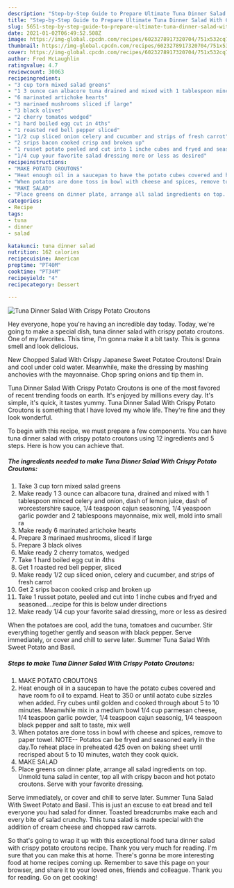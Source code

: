 ```yaml
---
description: "Step-by-Step Guide to Prepare Ultimate Tuna Dinner Salad With Crispy Potato Croutons"
title: "Step-by-Step Guide to Prepare Ultimate Tuna Dinner Salad With Crispy Potato Croutons"
slug: 5651-step-by-step-guide-to-prepare-ultimate-tuna-dinner-salad-with-crispy-potato-croutons
date: 2021-01-02T06:49:52.508Z
image: https://img-global.cpcdn.com/recipes/6023278917320704/751x532cq70/tuna-dinner-salad-with-crispy-potato-croutons-recipe-main-photo.jpg
thumbnail: https://img-global.cpcdn.com/recipes/6023278917320704/751x532cq70/tuna-dinner-salad-with-crispy-potato-croutons-recipe-main-photo.jpg
cover: https://img-global.cpcdn.com/recipes/6023278917320704/751x532cq70/tuna-dinner-salad-with-crispy-potato-croutons-recipe-main-photo.jpg
author: Fred McLaughlin
ratingvalue: 4.7
reviewcount: 30063
recipeingredient:
- "3 cup torn mixed salad greens"
- "1 3 ounce can albacore tuna drained and mixed with 1 tablespoon minced celery and onion dash of lemon juice dash of worcestershire sauce 14 teaspoon cajun seasoning 14 yeaspoon garlic powder and 2 tablespoons  mayonnaise mix well mold into small ra"
- "6 marinated artichoke hearts"
- "3 marinaed mushrooms sliced if large"
- "3 black olives"
- "2 cherry tomatos wedged"
- "1 hard boiled egg cut in 4ths"
- "1 roasted red bell pepper sliced"
- "1/2 cup sliced onion celery and cucumber and strips of fresh carrot"
- "2 srips bacon cooked crisp and broken up"
- "1 russet potato peeled and cut into 1 inche cubes and fryed and seasonedrecipe for this is below under directions"
- "1/4 cup your favorite salad dressing more or less as desired"
recipeinstructions:
- "MAKE POTATO CROUTONS"
- "Heat enough oil in a saucepan to have the potato cubes covered and have room fo oil to expamd. Heat to 350 or until aotato cube sizzles when added. Fry cubes until golden and cooked through about 5 to 10 minutes.  Meanwhile mix in a medium bowl 1/4 cup parmesan cheese, 1/4 teaspoon garlic powder, 1/4 teaspoon cajun seasonig, 1/4 teaspoon black pepper and salt to taste, mix well"
- "When potatos are done toss in bowl with cheese and spices, remove to paper towel. NOTE-- Potatos can be fryed and seasoned early in the day.To reheat place in preheated 425 oven on baking sheet until recrisped about 5 to 10 minutes, watch they cook quick."
- "MAKE SALAD"
- "Place greens on dinner plate, arrange all salad ingredients on top. Unmold tuna salad in center, top all with crispy bacon and hot potato croutons. Serve with your favorite dressing."
categories:
- Recipe
tags:
- tuna
- dinner
- salad

katakunci: tuna dinner salad 
nutrition: 162 calories
recipecuisine: American
preptime: "PT40M"
cooktime: "PT34M"
recipeyield: "4"
recipecategory: Dessert

---
```



![Tuna Dinner Salad With Crispy Potato Croutons](https://img-global.cpcdn.com/recipes/6023278917320704/751x532cq70/tuna-dinner-salad-with-crispy-potato-croutons-recipe-main-photo.jpg)

Hey everyone, hope you're having an incredible day today. Today, we're going to make a special dish, tuna dinner salad with crispy potato croutons. One of my favorites. This time, I'm gonna make it a bit tasty. This is gonna smell and look delicious.

New Chopped Salad With Crispy Japanese Sweet Potatoe Croutons! Drain and cool under cold water. Meanwhile, make the dressing by mashing anchovies with the mayonnaise. Chop spring onions and tip them in.

Tuna Dinner Salad With Crispy Potato Croutons is one of the most favored of recent trending foods on earth. It's enjoyed by millions every day. It's simple, it's quick, it tastes yummy. Tuna Dinner Salad With Crispy Potato Croutons is something that I have loved my whole life. They're fine and they look wonderful.


To begin with this recipe, we must prepare a few components. You can have tuna dinner salad with crispy potato croutons using 12 ingredients and 5 steps. Here is how you can achieve that.

<!--inarticleads1-->

##### The ingredients needed to make Tuna Dinner Salad With Crispy Potato Croutons:

1. Take 3 cup torn mixed salad greens
1. Make ready 1 3 ounce can albacore tuna, drained and mixed with 1 tablespoon minced celery and onion, dash of lemon juice, dash of worcestershire sauce, 1/4 teaspoon cajun seasoning, 1/4 yeaspoon garlic powder and 2 tablespoons  mayonnaise, mix well, mold into small ra
1. Make ready 6 marinated artichoke hearts
1. Prepare 3 marinaed mushrooms, sliced if large
1. Prepare 3 black olives
1. Make ready 2 cherry tomatos, wedged
1. Take 1 hard boiled egg cut in 4ths
1. Get 1 roasted red bell pepper, sliced
1. Make ready 1/2 cup sliced onion, celery and cucumber, and strips of fresh carrot
1. Get 2 srips bacon cooked crisp and broken up
1. Take 1 russet potato, peeled and cut into 1 inche cubes and fryed and seasoned....recipe for this is below under directions
1. Make ready 1/4 cup your favorite salad dressing, more or less as desired


When the potatoes are cool, add the tuna, tomatoes and cucumber. Stir everything together gently and season with black pepper. Serve immediately, or cover and chill to serve later. Summer Tuna Salad With Sweet Potato and Basil. 

<!--inarticleads2-->

##### Steps to make Tuna Dinner Salad With Crispy Potato Croutons:

1. MAKE POTATO CROUTONS
1. Heat enough oil in a saucepan to have the potato cubes covered and have room fo oil to expamd. Heat to 350 or until aotato cube sizzles when added. Fry cubes until golden and cooked through about 5 to 10 minutes.  Meanwhile mix in a medium bowl 1/4 cup parmesan cheese, 1/4 teaspoon garlic powder, 1/4 teaspoon cajun seasonig, 1/4 teaspoon black pepper and salt to taste, mix well
1. When potatos are done toss in bowl with cheese and spices, remove to paper towel. NOTE-- Potatos can be fryed and seasoned early in the day.To reheat place in preheated 425 oven on baking sheet until recrisped about 5 to 10 minutes, watch they cook quick.
1. MAKE SALAD
1. Place greens on dinner plate, arrange all salad ingredients on top. Unmold tuna salad in center, top all with crispy bacon and hot potato croutons. Serve with your favorite dressing.


Serve immediately, or cover and chill to serve later. Summer Tuna Salad With Sweet Potato and Basil. This is just an excuse to eat bread and tell everyone you had salad for dinner. Toasted breadcrumbs make each and every bite of salad crunchy. This tuna salad is made special with the addition of cream cheese and chopped raw carrots. 

So that's going to wrap it up with this exceptional food tuna dinner salad with crispy potato croutons recipe. Thank you very much for reading. I'm sure that you can make this at home. There's gonna be more interesting food at home recipes coming up. Remember to save this page on your browser, and share it to your loved ones, friends and colleague. Thank you for reading. Go on get cooking!
